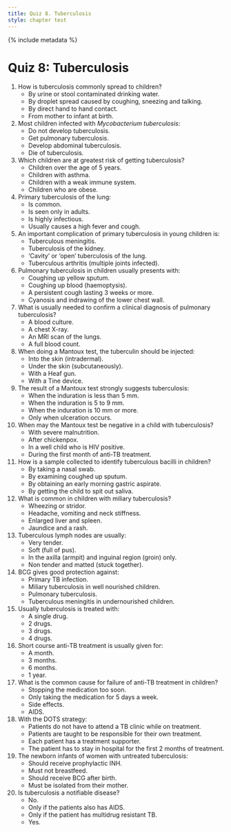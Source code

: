 ```yaml
---
title: Quiz 8. Tuberculosis
style: chapter test
---
```


{% include metadata %}

# Quiz 8: Tuberculosis

1.	How is tuberculosis commonly spread to children?
	-	By urine or stool contaminated drinking water.
	+	By droplet spread caused by coughing, sneezing and talking.
	-	By direct hand to hand contact.
	-	From mother to infant at birth.
2.	Most children infected with *Mycobacterium tuberculosis*:
	+	Do not develop tuberculosis.
	-	Get pulmonary tuberculosis.
	-	Develop abdominal tuberculosis.
	-	Die of tuberculosis.
3.	Which children are at greatest risk of getting tuberculosis?
	-	Children over the age of 5 years.
	-	Children with asthma.
	+	Children with a weak immune system.
	-	Children who are obese.
4.	Primary tuberculosis of the lung:
	+	Is common.
	-	Is seen only in adults.
	-	Is highly infectious.
	-	Usually causes a high fever and cough.
5.	An important complication of primary tuberculosis in young children is:
	+	Tuberculous meningitis.
	-	Tuberculosis of the kidney.
	-	‘Cavity’ or ‘open’ tuberculosis of the lung.
	-	Tuberculous arthritis (multiple joints infected).
6.	Pulmonary tuberculosis in children usually presents with:
	-	Coughing up yellow sputum.
	-	Coughing up blood (haemoptysis).
	+	A persistent cough lasting 3 weeks or more.
	-	Cyanosis and indrawing of the lower chest wall.
7.	What is usually needed to confirm a clinical diagnosis of pulmonary tuberculosis?
	-	A blood culture.
	+	A chest X-ray.
	-	An MRI scan of the lungs.
	-	A full blood count.
8.	When doing a Mantoux test, the tuberculin should be injected:
	+	Into the skin (intradermal).
	-	Under the skin (subcutaneously).
	-	With a Heaf gun.
	-	With a Tine device.
9.	The result of a Mantoux test strongly suggests tuberculosis:
	-	When the induration is less than 5 mm.
	-	When the induration is 5 to 9 mm.
	+	When the induration is 10 mm or more.
	-	Only when ulceration occurs.
10.	When may the Mantoux test be negative in a child with tuberculosis?
	+	With severe malnutrition.
	-	After chickenpox.
	-	In a well child who is HIV positive.
	-	During the first month of anti-TB treatment.
11.	How is a sample collected to identify tuberculous bacilli in children?
	-	By taking a nasal swab.
	-	By examining coughed up sputum.
	+	By obtaining an early morning gastric aspirate.
	-	By getting the child to spit out saliva.
12.	What is common in children with miliary tuberculosis?
	-	Wheezing or stridor.
	-	Headache, vomiting and neck stiffness.
	+	Enlarged liver and spleen.
	-	Jaundice and a rash.
13.	Tuberculous lymph nodes are usually:
	-	Very tender.
	-	Soft (full of pus).
	-	In the axilla (armpit) and inguinal region (groin) only.
	+	Non tender and matted (stuck together).
14.	BCG gives good protection against:
	-	Primary TB infection.
	+	Miliary tuberculosis in well nourished children.
	-	Pulmonary tuberculosis.
	-	Tuberculous meningitis in under­nourished children.
15.	Usually tuberculosis is treated with:
	-	A single drug.
	-	2 drugs.
	+	3 drugs.
	-	4 drugs.
16.	Short course anti-TB treatment is usually given for:
	-	A month.
	-	3 months.
	+	6 months.
	-	1 year.
17.	What is the common cause for failure of anti-TB treatment in children?
	+	Stopping the medication too soon.
	-	Only taking the medication for 5 days a week.
	-	Side effects.
	-	AIDS.
18.	With the DOTS strategy:
	-	Patients do not have to attend a TB clinic while on treatment.
	-	Patients are taught to be responsible for their own treatment.
	+	Each patient has a treatment supporter.
	-	The patient has to stay in hospital for the first 2 months of treatment.
19.	The newborn infants of women with untreated tuberculosis:
	+	Should receive prophylactic INH.
	-	Must not breastfeed.
	-	Should receive BCG after birth.
	-	Must be isolated from their mother.
20.	Is tuberculosis a notifiable disease?
	-	No.
	-	Only if the patients also has AIDS.
	-	Only if the patient has multidrug resistant TB.
	+	Yes.
